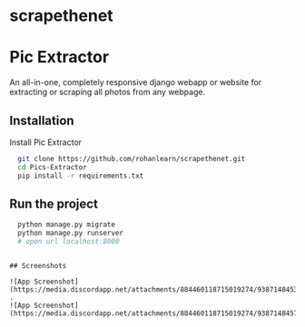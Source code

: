 # scrapethenet
# Pic Extractor

An all-in-one, completely responsive django webapp or website for extracting or scraping all photos from any webpage.

## Installation

Install Pic Extractor

```bash
  git clone https://github.com/rohanlearn/scrapethenet.git
  cd Pics-Extractor
  pip install -r requirements.txt
```

## Run the project

```bash
  python manage.py migrate
  python manage.py runserver
  # open url localhost:8000
```
```

## Screenshots

![App Screenshot](https://media.discordapp.net/attachments/884460118715019274/938714845384163348/fullpage.png)
.
![App Screenshot](https://media.discordapp.net/attachments/884460118715019274/938714845749063700/fullpage2.png)

